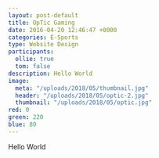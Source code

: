```yaml
---
layout: post-default
title: OpTic Gaming
date: 2016-04-20 12:46:47 +0000
categories: E-Sports
type: Website Design
participants:
  ollie: true
  tom: false
description: Hello World
image:
  meta: "/uploads/2018/05/thumbnail.jpg"
  header: "/uploads/2018/05/optic-2.jpg"
  thumbnail: "/uploads/2018/05/optic.jpg"
red: 0
green: 220
blue: 80
---
```

Hello World